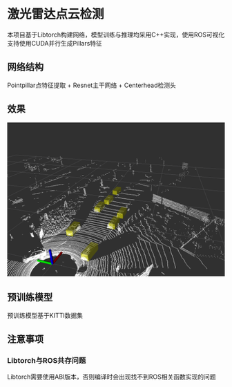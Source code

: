 # 激光雷达点云检测

本项目基于Libtorch构建网络，模型训练与推理均采用C++实现，使用ROS可视化
支持使用CUDA并行生成Pillars特征

## 网络结构

Pointpillar点特征提取 + Resnet主干网络 + Centerhead检测头

## 效果

![](pic/demo.png)

## 预训练模型

预训练模型基于KITTI数据集

## 注意事项

### Libtorch与ROS共存问题
Libtorch需要使用ABI版本，否则编译时会出现找不到ROS相关函数实现的问题